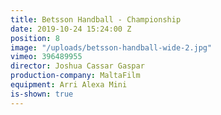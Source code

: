 ```yaml
---
title: Betsson Handball - Championship
date: 2019-10-24 15:24:00 Z
position: 8
image: "/uploads/betsson-handball-wide-2.jpg"
vimeo: 396489955
director: Joshua Cassar Gaspar
production-company: MaltaFilm
equipment: Arri Alexa Mini
is-shown: true
---
```



